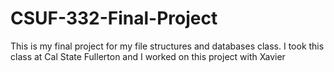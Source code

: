 # CSUF-332-Final-Project
This is my final project for my file structures and databases class. I took this class at Cal State Fullerton and I worked on this project with Xavier 
